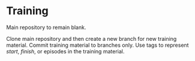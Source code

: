 # Training

Main repository to remain blank.

Clone main repository and then create a new branch for new training material.
Commit training material to branches only. Use tags to represent *start*, *finish*, or episodes in the training material.
